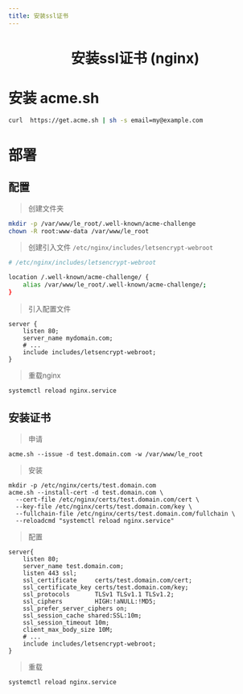 ```yaml
---
title: 安装ssl证书
---
```


<center>
<h1>安装ssl证书 (nginx) </h1>
</center>

# 安装 acme.sh
```bash
curl  https://get.acme.sh | sh -s email=my@example.com
```

# 部署

## 配置

> 创建文件夹
```bash
mkdir -p /var/www/le_root/.well-known/acme-challenge
chown -R root:www-data /var/www/le_root
```
> 创建引入文件
```/etc/nginx/includes/letsencrypt-webroot```
```bash
# /etc/nginx/includes/letsencrypt-webroot

location /.well-known/acme-challenge/ {
    alias /var/www/le_root/.well-known/acme-challenge/;
}
```
> 引入配置文件
```nginx{5}
server {
    listen 80;
    server_name mydomain.com;
    # ...
    include includes/letsencrypt-webroot;
}
```
> 重载nginx

```bash
systemctl reload nginx.service
```

## 安装证书

> 申请
```hash
acme.sh --issue -d test.domain.com -w /var/www/le_root
```
> 安装

```hash
mkdir -p /etc/nginx/certs/test.domain.com
acme.sh --install-cert -d test.domain.com \
  --cert-file /etc/nginx/certs/test.domain.com/cert \
  --key-file /etc/nginx/certs/test.domain.com/key \
  --fullchain-file /etc/nginx/certs/test.domain.com/fullchain \
  --reloadcmd "systemctl reload nginx.service"
```

> 配置

```nginx{3-11,14}
server{
    listen 80;
    server_name test.domain.com;
    listen 443 ssl;
    ssl_certificate     certs/test.domain.com/cert;
    ssl_certificate_key certs/test.domain.com/key;
    ssl_protocols       TLSv1 TLSv1.1 TLSv1.2;
    ssl_ciphers         HIGH:!aNULL:!MD5;
    ssl_prefer_server_ciphers on;
    ssl_session_cache shared:SSL:10m;
    ssl_session_timeout 10m;
    client_max_body_size 10M;
    # ...
    include includes/letsencrypt-webroot;
}
```

> 重载

```bash
systemctl reload nginx.service
```
